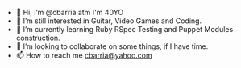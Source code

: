 - 👋 Hi, I’m @cbarria atm I'm 40YO
- 👀 I’m still interested in Guitar, Video Games and Coding.
- 🌱 I’m currently learning Ruby RSpec Testing and Puppet Modules construction.
- 💞️ I’m looking to collaborate on some things, if I have time.
- 📫 How to reach me cbarria@yahoo.com

<!---
cbarria/cbarria is a ✨ special ✨ repository because its `README.md` (this file) appears on your GitHub profile.
You can click the Preview link to take a look at your changes.
--->

